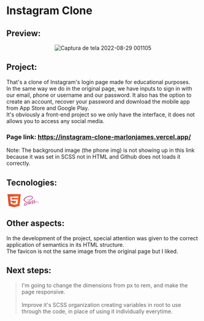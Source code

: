 # Instagram Clone
## Preview:
<div align="center">
  
<img width="947" alt="Captura de tela 2022-08-29 001105" src="https://user-images.githubusercontent.com/97669160/187115929-079394b4-496e-4a0b-a566-407e6c2860bc.png">
  
</div>
  
## Project:
That's a clone of Instagram's login page made for educational purposes.<br>
In the same way we do in the original page, we have inputs to sign in with our email, phone or username and our password. It also has the option to create an account, recover your password and download the mobile app from App Store and Google Play.<br> 
It's obviously a front-end project so we only have the interface, it does not allows you to access any social media.

### Page link: https://instagram-clone-marlonjames.vercel.app/ <br>

Note: The background image (the phone img) is not showing up in this link because it was set in SCSS not in HTML and Github does not loads it correctly.

## Tecnologies:
<div style="display: inline_block">
<img align="center" alt="HTML logo" height="35" width="40" src="https://raw.githubusercontent.com/devicons/devicon/master/icons/html5/html5-original.svg">
<img align="center" alt="SCSS logo" height="35" width="40" src="https://raw.githubusercontent.com/devicons/devicon/master/icons/sass/sass-original.svg">
</div>

## Other aspects:
In the development of the project, special attention was given to the correct application of semantics in its HTML structure.<br>
The favicon is not the same image from the original page but I liked.

## Next steps:
> I'm going to change the dimensions from px to rem, and make the page responsive.<br><br>
> Improve it's SCSS organization creating variables in root to use through the code, in place of using it individually everytime.

